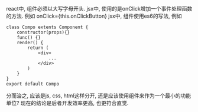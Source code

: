 react中, 组件必须以大写字母开头.
jsx中, 使用的是onClick增加一个事件处理函数的方法.
例如 onClick={this.onClickButton}
jsx中, 组件使用es6的写法, 例如
```
class Compo extents Component {
	constructor(props){}
	func() {}
	render() {
		return (
			<div>
				...
			</div>
		)
	}
}
export default Compo
```
分而治之, 应该是js, css, html这样分开, 还是应该使用组件来作为一个最小的功能单位? 现在的结论是后者开发效率更高, 也更符合直觉.
